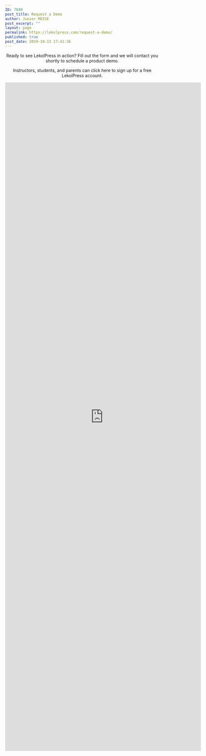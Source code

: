 ```yaml
---
ID: 7040
post_title: Request a Demo
author: Junior MOISE
post_excerpt: ""
layout: page
permalink: https://lekolpress.com/request-a-demo/
published: true
post_date: 2019-10-13 17:41:36
---
```

<p style="text-align: center;">Ready to see LekolPress in action? Fill out the form and we will contact you shortly to schedule a product demo.</p>
<p style="text-align: center;">Instructors, students, and parents can click here to sign up for a free LekolPress account.</p>
<p style="text-align: center;"><iframe src="https://docs.google.com/forms/d/e/1FAIpQLSeH748lvET_c1goR0g-piZWhcsEutdTvUkP6usF7x71-cYFkQ/viewform?embedded=true" width="640" height="2179" frameborder="0" marginwidth="0" marginheight="0">Chargement…</iframe></p>